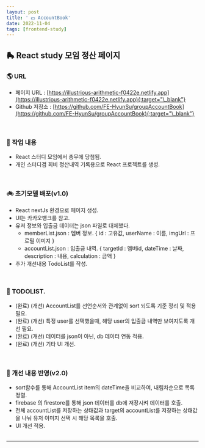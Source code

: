 ```yaml
---
layout: post
title: ' 💵 AccountBook'
date: 2022-11-04
tags: [frontend-study]
---
```


## 🛼 React study 모임 정산 페이지

### 🌎 URL

- 페이지 URL : [https://illustrious-arithmetic-f0422e.netlify.app](https://illustrious-arithmetic-f0422e.netlify.app){:target="\_blank"}
- Github 저장소 : [https://github.com/FE-HyunSu/groupAccountBook](https://github.com/FE-HyunSu/groupAccountBook){:target="\_blank"}

<br/>

### 🥲 작업 내용

- React 스터디 모임에서 총무에 당첨됨.
- 개인 스터디겸 회비 정산내역 기록용으로 React 프로젝트를 생성.

<br/>

### 🚲 초기모델 배포(v1.0)

- React nextJs 환경으로 페이지 생성.
- UI는 카카오뱅크를 참고.
- 유저 정보와 입출금 데이터는 json 파일로 대체했다.
  - memberList.json : 멤버 정보. { id : 고유값, userName : 이름, imgUrl : 프로필 이미지 }
  - accountList.json : 입출금 내역. { targetId : 멤버id, dateTime : 날짜, description : 내용, calculation : 금액 }
- 추가 개선내용 TodoList를 작성.

<br/>

### 🚏 TODOLIST.

- (완료) (개선) AccountList를 선언순서와 관계없이 sort 되도록 기준 정리 및 적용 필요.
- (완료) (개선) 특정 user를 선택했을때, 해당 user의 입출금 내역만 보여지도록 개선 필요.
- (완료) (개선) 데이터를 json이 아닌, db 데이터 연동 적용.
- (완료) (개선) 기타 UI 개선.

<br/>

### 🚌 개선 내용 반영(v2.0)

- sort함수를 통해 AccountList item의 dateTime을 비교하여, 내림차순으로 목록 정렬.
- firebase 의 firestore를 통해 json 데이터를 db에 저장시켜 데이터를 호출.
- 전체 accountList를 저장하는 상태값과 target의 accountList를 저장하는 상태값을 나눠 유저 이미지 선택 시 해당 목록을 호출.
- UI 개선 적용.
  <br/><br/>

---
